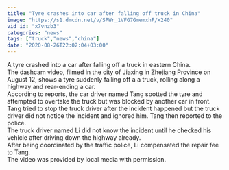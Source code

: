 ```yaml
---
title: "Tyre crashes into car after falling off truck in China"
image: "https://s1.dmcdn.net/v/SPWr_1VFG7GmemxhF/x240"
vid_id: "x7vnzb3"
categories: "news"
tags: ["truck","news","china"]
date: "2020-08-26T22:02:04+03:00"
---
```

A tyre crashed into a car after falling off a truck in eastern China.  <br>The dashcam video, filmed in the city of Jiaxing in Zhejiang Province on August 12, shows a tyre suddenly falling off a a truck, rolling along a highway and rear-ending a car.  <br>According to reports, the car driver named Tang spotted the tyre and attempted to overtake the truck but was blocked by another car in front.  <br>Tang tried to stop the truck driver after the incident happened but the truck driver did not notice the incident and ignored him. Tang then reported to the police.  <br>The truck driver named Li did not know the incident until he checked his vehicle after driving down the highway already.  <br>After being coordinated by the traffic police, Li compensated the repair fee to Tang.  <br>The video was provided by local media with permission.
